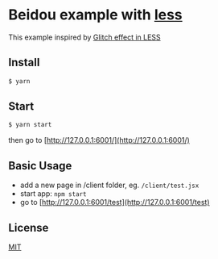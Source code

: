 # Beidou example with [less](http://lesscss.org/)

This example inspired by [Glitch effect in LESS](https://codepen.io/anatravas/pen/mOyNWR?limit=all&page=2&q=less)

## Install

```bash
$ yarn
```

## Start

```bash
$ yarn start
```

then go to [http://127.0.0.1:6001/](http://127.0.0.1:6001/)

## Basic Usage

* add a new page in /client folder, eg. `/client/test.jsx`
* start app: `npm start`
* go to [http://127.0.0.1:6001/test](http://127.0.0.1:6001/test)

## License

[MIT](LICENSE)
